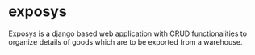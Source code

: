 # exposys
 Exposys is a django based web application with CRUD functionalities to organize details of goods
which are to be exported from a warehouse.
